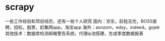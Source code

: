 # scrapy
一些工作经验和项目经历，还有一些个人研究
国内：京东，前程无忧，BOSS直聘，招标，股票，赶集网app，淘宝app
海外：asnzom，edsy，indeed，gojek
其他技术：数据库检测邮箱警告系统，代理ip池搭建，生成季度数据报表
